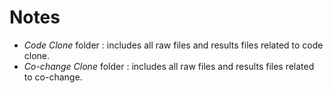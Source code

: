 # Notes
- *Code Clone* folder : includes all raw files and results files related to code clone.
- *Co-change Clone* folder : includes all raw files and results files related to co-change.
